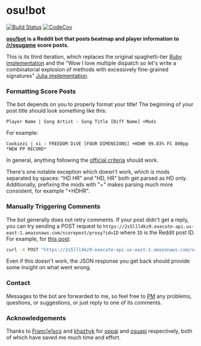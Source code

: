 # osu!bot

[![Build Status](https://travis-ci.org/christopher-dG/osu-bot.svg?branch=master)](https://travis-ci.org/christopher-dG/osu-bot)
[![CodeCov](https://codecov.io/gh/christopher-dG/osu-bot/branch/master/graph/badge.svg)](https://codecov.io/gh/christopher-dG/osu-bot)

**[osu!bot](https://reddit.com/u/osu-bot) is a Reddit bot that posts beatmap and player information to [/r/osugame](https://reddit.com/r/osugame) score posts.**

This is its third iteration, which replaces the original spaghetti-tier [Ruby implementation](https://github.com/christopher-dG/osu-bot-legacy) and the "Wow I love multiple dispatch so let's write a combinatorial explosion of methods with excessively fine-grained signatures" [Julia implementation](https://github.com/christopher-dG/OsuBot.jl).

### Formatting Score Posts

The bot depends on you to properly format your title! The beginning of your post title should look something like this:

```
Player Name | Song Artist - Song Title [Diff Name] +Mods
```

For example:

```
Cookiezi | xi - FREEDOM DiVE [FOUR DIMENSIONS] +HDHR 99.83% FC 800pp *NEW PP RECORD*
```

In general, anything following the [official criteria](https://redd.it/7gzfhp) should work.

There's one notable exception which doesn't work, which is mods separated by spaces: "HD HR" and "HD, HR" both get parsed as HD only.
Additionally, prefixing the mods with "+" makes parsing much more consistent, for example "+HDHR".

### Manually Triggering Comments

The bot generally does not retry comments.
If your post didn't get a reply, you can try sending a POST request to `https://2s5lll4kz9.execute-api.us-east-1.amazonaws.com/scorepost/proxy?id=ID` where `ID` is the Reddit post ID.
For example, for [this post](https://redd.it/53l422):

```sh
curl -X POST "https://2s5lll4kz9.execute-api.us-east-1.amazonaws.com/scorepost/proxy?id=53l422"
```

Even if this doesn't work, the JSON response you get back should provide some insight on what went wrong.

### Contact

Messages to the bot are forwarded to me, so feel free to [PM](https://www.reddit.com/message/compose?to=osu-bot&subject=Feedback) any problems, questions, or suggestions, or just reply to one of its comments.

### Acknowledgements

Thanks to [Franc[e]sco](https://github.com/Francesco149) and [khazhyk](https://github.com/khazhyk) for [oppai](https://github.com/Francesco149/oppai-ng) and [osuapi](https://github.com/khazhyk/osuapi) respectively, both of which have saved me much time and effort.
